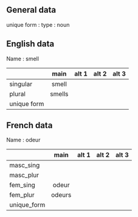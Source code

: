 ## General data

unique form :
type : noun

## English data

Name : smell

|             |  main  | alt 1 | alt 2 | alt 3 |
| :---------- | :----: | :---: | :---: | ----- |
| singular    | smell  |       |       |       |
| plural      | smells |       |       |       |
| unique form |        |       |       |       |

## French data

Name : odeur

|             |  main  | alt 1 | alt 2 | alt 3 |
| :---------- | :----: | :---: | :---: | :---: |
| masc_sing   |        |       |       |       |
| masc_plur   |        |       |       |       |
| fem_sing    | odeur  |       |       |       |
| fem_plur    | odeurs |       |       |       |
| unique_form |        |       |       |       |


